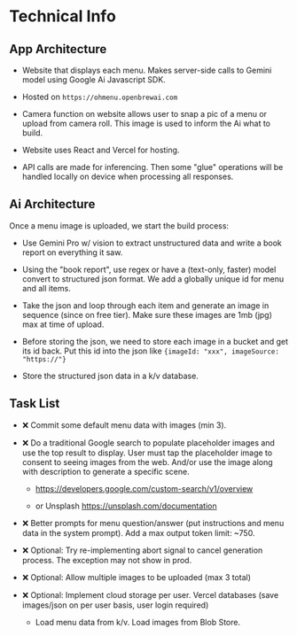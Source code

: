 # Technical Info

## App Architecture

- Website that displays each menu. Makes server-side calls to Gemini model using Google Ai Javascript SDK.

- Hosted on `https://ohmenu.openbrewai.com`

- Camera function on website allows user to snap a pic of a menu or upload from camera roll. This image is used to inform the Ai what to build.

- Website uses React and Vercel for hosting.

- API calls are made for inferencing. Then some "glue" operations will be handled locally on device when processing all responses.

## Ai Architecture

Once a menu image is uploaded, we start the build process:

- Use Gemini Pro w/ vision to extract unstructured data and write a book report on everything it saw.

- Using the "book report", use regex or have a (text-only, faster) model convert to structured json format. We add a globally unique id for menu and all items.

- Take the json and loop through each item and generate an image in sequence (since on free tier). Make sure these images are 1mb (jpg) max at time of upload.

- Before storing the json, we need to store each image in a bucket and get its id back. Put this id into the json like `{imageId: "xxx", imageSource: "https://"}`

- Store the structured json data in a k/v database.

## Task List

- ❌ Commit some default menu data with images (min 3).

- ❌ Do a traditional Google search to populate placeholder images and use the top result to display. User must tap the placeholder image to consent to seeing images from the web. And/or use the image along with description to generate a specific scene.

  - https://developers.google.com/custom-search/v1/overview

  - or Unsplash https://unsplash.com/documentation

- ❌ Better prompts for menu question/answer (put instructions and menu data in the system prompt). Add a max output token limit: ~750.

- ❌ Optional: Try re-implementing abort signal to cancel generation process. The exception may not show in prod.

- ❌ Optional: Allow multiple images to be uploaded (max 3 total)

- ❌ Optional: Implement cloud storage per user. Vercel databases (save images/json on per user basis, user login required)

  - Load menu data from k/v. Load images from Blob Store.

